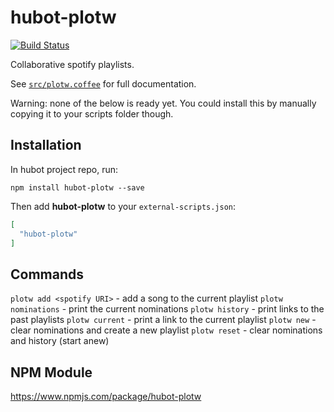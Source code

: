 # hubot-plotw

[![Build Status](https://travis-ci.org/nginth/hubot-plotw.svg?branch=master)](https://travis-ci.org/nginth/hubot-plotw)

Collaborative spotify playlists.

See [`src/plotw.coffee`](src/plotw.coffee) for full documentation.

Warning: none of the below is ready yet. You could install this by manually copying it to your scripts folder though.

## Installation

In hubot project repo, run:

`npm install hubot-plotw --save`

Then add **hubot-plotw** to your `external-scripts.json`:

```json
[
  "hubot-plotw"
]
```

## Commands

`plotw add <spotify URI>`   - add a song to the current playlist
`plotw nominations`         - print the current nominations
`plotw history`             - print links to the past playlists
`plotw current`             - print a link to the current playlist
`plotw new`                 - clear nominations and create a new playlist
`plotw reset`               - clear nominations and history (start anew)

## NPM Module

https://www.npmjs.com/package/hubot-plotw
